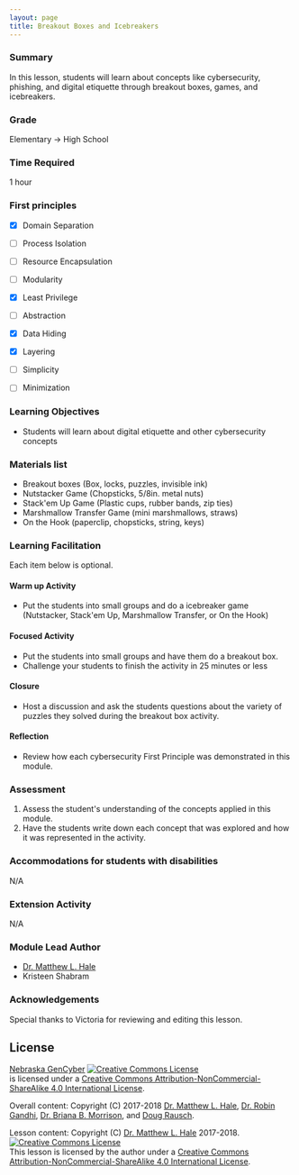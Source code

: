 ```yaml
---
layout: page
title: Breakout Boxes and Icebreakers
---
```


### Summary
In this lesson, students will learn about concepts like cybersecurity, phishing, and digital etiquette through breakout boxes, games, and icebreakers. 

### Grade
Elementary -> High School

### Time Required
1 hour

### First principles
- [x] Domain Separation
- [ ] Process Isolation
- [ ] Resource Encapsulation
- [ ] Modularity
- [x] Least Privilege
- [ ] Abstraction
- [x] Data Hiding
- [x] Layering
- [ ] Simplicity
- [ ] Minimization


### Learning Objectives

* Students will learn about digital etiquette and other cybersecurity concepts

### Materials list

* Breakout boxes (Box, locks, puzzles, invisible ink)
* Nutstacker Game (Chopsticks, 5/8in. metal nuts)
* Stack'em Up Game (Plastic cups, rubber bands, zip ties)
* Marshmallow Transfer Game (mini marshmallows, straws)
* On the Hook (paperclip, chopsticks, string, keys)

### Learning Facilitation

Each item below is optional.

#### Warm up Activity

* Put the students into small groups and do a icebreaker game (Nutstacker, Stack'em Up, Marshmallow Transfer, or On the Hook)

#### Focused Activity

* Put the students into small groups and have them do a breakout box. 
* Challenge your students to finish the activity in 25 minutes or less

#### Closure

* Host a discussion and ask the students questions about the variety of puzzles they solved during the breakout box activity. 

#### Reflection

* Review how each cybersecurity First Principle was demonstrated in this module.

### Assessment

1. Assess the student's understanding of the concepts applied in this module.
2. Have the students write down each concept that was explored and how it was represented in the activity.

### Accommodations for students with disabilities

N/A

### Extension Activity

N/A

### Module Lead Author

* [Dr. Matthew L. Hale](http://faculty.ist.unomaha.edu/mhale/)
* Kristeen Shabram 

### Acknowledgements

Special thanks to Victoria for reviewing and editing this lesson.

## License
[Nebraska GenCyber](https://github.com/MLHale/nebraska-gencyber) <a rel="license" href="http://creativecommons.org/licenses/by-nc-sa/4.0/"><img alt="Creative Commons License" style="border-width:0" src="https://i.creativecommons.org/l/by-nc-sa/4.0/88x31.png" /></a><br /> is licensed under a <a rel="license" href="http://creativecommons.org/licenses/by-nc-sa/4.0/">Creative Commons Attribution-NonCommercial-ShareAlike 4.0 International License</a>.

Overall content: Copyright (C) 2017-2018  [Dr. Matthew L. Hale](http://faculty.ist.unomaha.edu/mhale/), [Dr. Robin Gandhi](http://faculty.ist.unomaha.edu/rgandhi/), [Dr. Briana B. Morrison](http://www.brianamorrison.net), and [Doug Rausch](http://www.bellevue.edu/about/leadership/faculty/rausch-douglas).

Lesson content: Copyright (C) [Dr. Matthew L. Hale](http://faculty.ist.unomaha.edu/mhale/) 2017-2018.  
<a rel="license" href="http://creativecommons.org/licenses/by-nc-sa/4.0/"><img alt="Creative Commons License" style="border-width:0" src="https://i.creativecommons.org/l/by-nc-sa/4.0/88x31.png" /></a><br /><span xmlns:dct="http://purl.org/dc/terms/" property="dct:title">This lesson</span> is licensed by the author under a <a rel="license" href="http://creativecommons.org/licenses/by-nc-sa/4.0/">Creative Commons Attribution-NonCommercial-ShareAlike 4.0 International License</a>.

